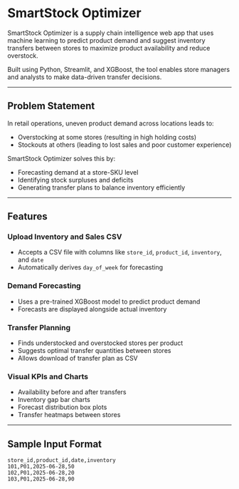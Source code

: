# SmartStock Optimizer

SmartStock Optimizer is a supply chain intelligence web app that uses machine learning to predict product demand and suggest inventory transfers between stores to maximize product availability and reduce overstock.

Built using Python, Streamlit, and XGBoost, the tool enables store managers and analysts to make data-driven transfer decisions.

---

## Problem Statement

In retail operations, uneven product demand across locations leads to:
- Overstocking at some stores (resulting in high holding costs)
- Stockouts at others (leading to lost sales and poor customer experience)

SmartStock Optimizer solves this by:
- Forecasting demand at a store-SKU level
- Identifying stock surpluses and deficits
- Generating transfer plans to balance inventory efficiently

---

## Features

### Upload Inventory and Sales CSV
- Accepts a CSV file with columns like `store_id`, `product_id`, `inventory`, and `date`
- Automatically derives `day_of_week` for forecasting

### Demand Forecasting
- Uses a pre-trained XGBoost model to predict product demand
- Forecasts are displayed alongside actual inventory

### Transfer Planning
- Finds understocked and overstocked stores per product
- Suggests optimal transfer quantities between stores
- Allows download of transfer plan as CSV

### Visual KPIs and Charts
- Availability before and after transfers
- Inventory gap bar charts
- Forecast distribution box plots
- Transfer heatmaps between stores

---

## Sample Input Format

```csv
store_id,product_id,date,inventory
101,P01,2025-06-28,50
102,P01,2025-06-28,20
103,P01,2025-06-28,90

